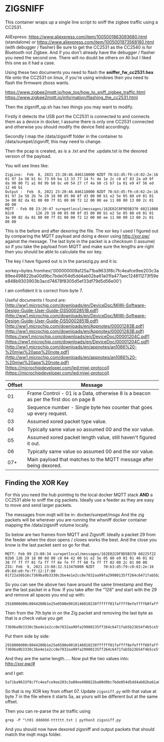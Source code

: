 # ZIGSNIFF

This container wraps up a single line script to sniff the zigbee traffic using a CC2531.

AliExpress: https://www.aliexpress.com/item/1005001863093680.html (standalone)
or https://www.aliexpress.com/item/1005001973568180.html (with debugger / flasher)
Be sure to get the CC2531 as the CC2540 is for Bluetooth not Zigbee. And if you don't already have the debugger / flasher you need the second one. There will no doubt be others on Ali but I liked this one as it had a case.

Using these two documents you need to flash the **sniffer_fw_cc2531.hex** file onto the CC2531 on linux, if you're using windows then you need to flash the firmware zboss wants.

https://www.zigbee2mqtt.io/how_tos/how_to_sniff_zigbee_traffic.html
https://www.zigbee2mqtt.io/information/flashing_the_cc2531.html

Then the zigsniff_up.sh has two things you may want to modify.

Firstly it detects the USB port the CC2531 is connected to and connects them as a device in docker, I assume there is only one CC2531 connected and otherwise you should modify the device field accordingly.

Secondly I map the /data/zigsniff folder in the container to /data/surepet/zigsniff, this may need to change.

Then the pcap is created, as is a .txt and the .update.txt is the dexored version of the payload.

You will see lines like:
```
ZigLine:  Feb  8, 2021 23:20:46.846118000 NZDT 70:b3:d5:f9:c0:02:2e:16 01 97 2a 58 b1 6c 73 69 ba 13 33 77 14 fc 4e 1e 2c c0 e7 83 2a a9 9f da 98 80 f1 a1 0d 9b b8 bc e0 54 27 cf 4a b0 c5 b7 1a 01 e9 47 56 ed 12 48 b1
Output :  Feb  8, 2021 23:20:46.846118000 NZDT 70:b3:d5:f9:c0:02:2e:16 01 97 2a 58 2b 7e 29 18 00 85 00 8f d3 00 00 b1 e2 5e 05 80 e9 01 01 3e 00 02 da 01 00 00 7f 01 00 00 f2 12 00 00 ee 11 00 00 13 00 2c 01 00 00
MQTT - Feb 08 23:20:47 surepetlocal/messages/162E02C0F9D5B370 60211080 02c0          126 29 18 00 85 00 8f d3 00 00 b1 e2 5e 05 80 e9 01 01 3e 00 02 da 01 00 00 7f 01 00 00 f2 12 00 00 ee 11 00 00 13 00 2c 01 00 00
```
This is the before and after dexoring the file.
The xor key I used I figured out by comparing the MQTT payload and doing a dexor using http://xor.pw/ against the message.
The last byte in the packet is a checksum (I assume) so if you take the payload from MQTT and make sure the lengths are right then you should be able to calculate the xor key.

The key I have figured out is in the parsezig.py and it is:

xorkey=bytes.fromhex('000000009a125a71ba9633f8c7fc4eafce9ee203c3a89ee498822ba00d9bc7bde054d5dd4ab02ba61a01fa477aec124811273f59ee848b9303903b3acd74678f8305d5ef33df79d5d56e00')

I am confident it is correct from byte 7.

Useful documents I found are:
[http://ww1.microchip.com/downloads/en/DeviceDoc/MiWi-Software-Design-Guide-User-Guide-DS50002851B.pdf](http://ww1.microchip.com/downloads/en/DeviceDoc/MiWi-Software-Design-Guide-User-Guide-DS50002851B.pdf)  
[http://ww1.microchip.com/downloads/en/Appnotes/00001283B.pdf](http://ww1.microchip.com/downloads/en/Appnotes/00001283B.pdf)  
[https://ww1.microchip.com/downloads/en/DeviceDoc/00001204C.pdf](https://ww1.microchip.com/downloads/en/DeviceDoc/00001204C.pdf)  
[http://ww1.microchip.com/downloads/en/appnotes/an1066%20-%20miwi%20app%20note.pdf](http://ww1.microchip.com/downloads/en/appnotes/an1066%20-%20miwi%20app%20note.pdf)  
[https://microchipdeveloper.com/led:miwi-protocol](https://microchipdeveloper.com/led:miwi-protocol)

| Offset | Message |
|-|-|
|01| Frame Control - 01 is a Data, otherwise 8 is a beacon as per the first doc on page 8
|02| Sequence number - Single byte hex counter that goes up every request.
|03| Assumed xored packet type value.
|04| Typically same value so assumed 00 and the xor value.
|05| Assumed xored packet length value, still haven't figured it out.
|06| Typically same value so assumed 00 and the xor value.
|07+| Main payload that matches to the MQTT message after being dexored.


## Finding the XOR Key

For this you need the hub pointing to the local docker MQTT stack **AND** a CC2531 able to sniff the zig packets. Ideally use a feeder as they are easy to move and send larger packets. 

The messages from mqtt will be in: docker/surepet/msgs
And the zig packets will be wherever you are running the whsniff docker container mapping the /data/zigsniff volume locally.

So below are two frames from MQTT and Zigsniff. Ideally a packet 29 from the feeder when the door opens / closes works the best. And the close you know is the last packet sent so go for that.

```
MQTT: Feb 09 23:08:34 surepetlocal/messages/162E02C0F9D5B370 60225f22 02b0 126 29 18 00 0d 00 c8 04 42 00 b1 e2 5e 05 80 e9 01 01 46 01 02 38 ff ff ff 01 fa ff ff 8e fe ff ff 60 fa ff ff 02 00 2c 01 00 00
ZIG: Feb  9, 2021 23:08:32.513476000 NZDT    70:b3:d5:f9:c0:02:2e:16 d9:8d:e8:fe:ff:12:1f:80 01f22a58b16c7369ba9b3330c3be4e1e2cc0e7832aa99fa29980135ff264c6471fab5b23b54f4b5ce5fef84756ed1248ef
```

So you can see the above two have around the same  timestamp and they are the last packet in a flow.
If you take after the "126" and start with the 29 and remove all spaces you end up with:
```
2918000d00c8044200b1e25e0580e9010146010238ffffff01faffff8efeffff60faffff02002c010000
```
Then from the 7th byte in on the Zig packet and removing the last byte as that is a check value you get
```
7369ba9b3330c3be4e1e2cc0e7832aa99fa29980135ff264c6471fab5b23b54f4b5ce5fef84756ed1248ef
```

Put them side by side:
```
2918000d00c8044200b1e25e0580e9010146010238ffffff01faffff8efeffff60faffff02002c010000
7369ba9b3330c3be4e1e2cc0e7832aa99fa29980135ff264c6471fab5b23b54f4b5ce5fef84756ed1248
```
And they are the same length.....
Now put the two values into:
http://xor.pw/#

and I get:
```
5a71ba9633f8c7fc4eafce9ee203c3a89ee498822ba00d9bc7bde054d5dd4ab02ba61a01fa477aec1248
```
So that is my XOR key from offset 07. Update `zigsniff.py` with that value at byte 7 in the file where it starts 5a, as yours will be different but at the same offset.

Then you can re-parse the air traffic using

```
grep -P "\t01 dddddd-tttttt.txt | python3 zigsniff.py 
```

And you should now have dexored zigsniff and output packets that should match the mqtt msgs folder.
